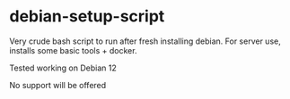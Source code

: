 # debian-setup-script

Very crude bash script to run after fresh installing debian. For server use, installs some basic tools + docker.

Tested working on Debian 12

No support will be offered
